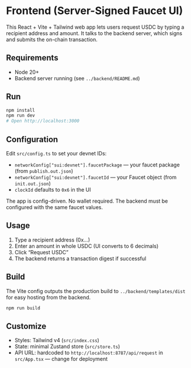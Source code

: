 # Frontend (Server-Signed Faucet UI)

This React + Vite + Tailwind web app lets users request USDC by typing a recipient address and amount. It talks to the backend server, which signs and submits the on-chain transaction.

## Requirements

- Node 20+
- Backend server running (see `../backend/README.md`)

## Run

```bash
npm install
npm run dev
# Open http://localhost:3000
```

## Configuration

Edit `src/config.ts` to set your devnet IDs:

- `networkConfig["sui:devnet"].faucetPackage` — your faucet package (from `publish.out.json`)
- `networkConfig["sui:devnet"].faucetId` — your Faucet object (from `init.out.json`)
- `clockId` defaults to `0x6` in the UI

The app is config-driven. No wallet required. The backend must be configured with the same faucet values.

## Usage

1. Type a recipient address (0x...)
2. Enter an amount in whole USDC (UI converts to 6 decimals)
3. Click “Request USDC”
4. The backend returns a transaction digest if successful

## Build

The Vite config outputs the production build to `../backend/templates/dist` for easy hosting from the backend.

```bash
npm run build
```

## Customize

- Styles: Tailwind v4 (`src/index.css`)
- State: minimal Zustand store (`src/store.ts`)
- API URL: hardcoded to `http://localhost:8787/api/request` in `src/App.tsx` — change for deployment